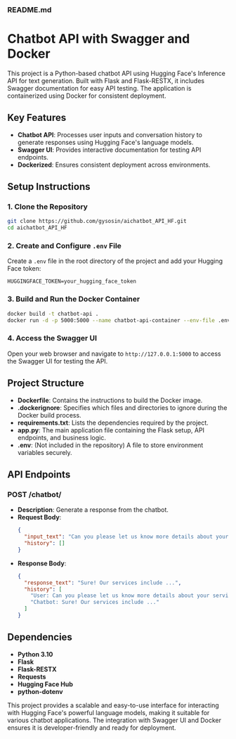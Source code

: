 ### README.md

# Chatbot API with Swagger and Docker

This project is a Python-based chatbot API using Hugging Face's Inference API for text generation. Built with Flask and Flask-RESTX, it includes Swagger documentation for easy API testing. The application is containerized using Docker for consistent deployment.

## Key Features
- **Chatbot API**: Processes user inputs and conversation history to generate responses using Hugging Face's language models.
- **Swagger UI**: Provides interactive documentation for testing API endpoints.
- **Dockerized**: Ensures consistent deployment across environments.

## Setup Instructions

### 1. Clone the Repository
```sh
git clone https://github.com/gysosin/aichatbot_API_HF.git
cd aichatbot_API_HF
```

### 2. Create and Configure `.env` File
Create a `.env` file in the root directory of the project and add your Hugging Face token:
```
HUGGINGFACE_TOKEN=your_hugging_face_token
```

### 3. Build and Run the Docker Container
```sh
docker build -t chatbot-api .
docker run -d -p 5000:5000 --name chatbot-api-container --env-file .env chatbot-api
```

### 4. Access the Swagger UI
Open your web browser and navigate to `http://127.0.0.1:5000` to access the Swagger UI for testing the API.

## Project Structure
- **Dockerfile**: Contains the instructions to build the Docker image.
- **.dockerignore**: Specifies which files and directories to ignore during the Docker build process.
- **requirements.txt**: Lists the dependencies required by the project.
- **app.py**: The main application file containing the Flask setup, API endpoints, and business logic.
- **.env**: (Not included in the repository) A file to store environment variables securely.

## API Endpoints

### POST /chatbot/
- **Description**: Generate a response from the chatbot.
- **Request Body**:
  ```json
  {
    "input_text": "Can you please let us know more details about your services?",
    "history": []
  }
  ```
- **Response Body**:
  ```json
  {
    "response_text": "Sure! Our services include ...",
    "history": [
      "User: Can you please let us know more details about your services?",
      "Chatbot: Sure! Our services include ..."
    ]
  }
  ```

## Dependencies
- **Python 3.10**
- **Flask**
- **Flask-RESTX**
- **Requests**
- **Hugging Face Hub**
- **python-dotenv**

This project provides a scalable and easy-to-use interface for interacting with Hugging Face's powerful language models, making it suitable for various chatbot applications. The integration with Swagger UI and Docker ensures it is developer-friendly and ready for deployment.